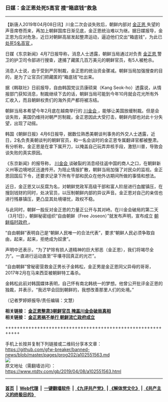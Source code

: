 ### 日媒：金正恩处死5高官 搜“箱底钱”救急
------------------------

<div class="post_content" itemprop="articleBody">
 <p>
  【新唐人2019年04月08日讯】川金二次会谈失败后，朝鲜内部对
  <a href="https://www.ntdtv.com/gb/金正恩.htm">
   金正恩
  </a>
  失望的声音席卷而来，再加上朝鲜国库日渐见底，金正恩统治难以为继。据日媒报导，金正恩为应对危急，近日对朝鲜高层发起整肃运动，逼迫他们交出“箱底钱”，为此已
  <a href="https://www.ntdtv.com/gb/处死5名高官.htm">
   处死5名高官
  </a>
  。
 </p>
 <p>
  日媒《东京新闻》4月7日报导称，消息人士透露，朝鲜当局通过对负责
  <a href="https://www.ntdtv.com/gb/金正恩.htm">
   金正恩
  </a>
  警卫的护卫司令部进行搜查，逮捕了藏匿几百万美元的朝鲜官员，有5人被枪杀。
 </p>
 <p>
  消息人士说，由于受到严厉制裁，金正恩的统治资金骤减。朝鲜当局加强搜查的目的，是为了让官员们把藏匿的“箱底钱”吐出来。
 </p>
 <p>
  据《韩联社》日前报导，自由韩国党议员康硕昊（Kang Seok-ho）透露说，从情报部门获知消息，制裁继续下去的话，朝鲜当局可能到今年10月就会花光所有外汇收入，而且朝鲜权贵们的海外资产都将被冻结。
 </p>
 <p>
  朝鲜当局本希望今年2月底在越南举行的
  <a href="https://www.ntdtv.com/gb/川金会.htm">
   川金会
  </a>
  ，能够让美国放缓制裁。但是会谈失败，美国仍维持对朝严厉制裁，金正恩因此大受打击，朝鲜内部也对此十分失望，出现了动摇。
 </p>
 <p>
  韩国《朝鲜日报》4月6日报导，据数位熟悉美朝谈判事务的外交人士透露，近日，2名负责美朝谈判的朝鲜官员，和一名会谈时的金正恩专属翻译官都被整肃。有分析称，金正恩是在拿下属开刀，以掩盖自己玩弄弃核手段，激怒川普，导致会谈失败的真实原因。
 </p>
 <p>
  《东京新闻》的报导称，
  <a href="https://www.ntdtv.com/gb/川金会.htm">
   川金会
  </a>
  谈破裂的消息经往返中国的商人之口，在朝鲜新义州等边境地区迅速传开。为阻止情报扩散，朝鲜当局加强了对民众的监视。金正恩回国后下令，还要求记录下所有干部和民众在他外访期间所做的事情和想法。
 </p>
 <p>
  近日，金正恩又以反腐为名，对朝鲜党政军高级干部和富人阶层进行血腥镇压，在搜刮钱财的同时，处决官员，以压制朝鲜内部的异议声音。金正恩对自己的亲信也进行残暴镇压，更凸显其处境堪忧，政权不稳。
 </p>
 <p>
  与此同时，朝鲜一股反对金正恩的力量正公开与其对峙。在川金会破局的第二天（3月1日），朝鲜秘密组织“自由朝鲜（Free Joseon）”就发布声明，宣布成立
  <a href="https://www.ntdtv.com/gb/朝鲜临时政府.htm">
   朝鲜临时政府
  </a>
  。
 </p>
 <p>
  “自由朝鲜”表明自己是“朝鲜人民唯一的合法代表”，要求“朝鲜人民必须争取自由，起来，起来，拒绝成为奴隶”。
 </p>
 <p>
  声明中还表示，“为了铲除有损人道精神的巨大邪恶（金正恩），我们将竭尽全力”。一直进行运动直至“平壤寻回真正的光芒”。
 </p>
 <p>
  “自由朝鲜”曾秘密营救金正男长子金韩松，金正男是金正恩同父异母的哥哥，2017年2月在马来西亚被朝鲜特工毒杀。
 </p>
 <p>
  金韩松此前对韩国媒体表明，自己怀有南北韩统一的梦想。他曾公开批评金正恩的独裁，并表示，“我迟早会回到朝鲜的，我想改善那里人们的处境。”
 </p>
 <p>
  （记者罗婷婷报导/责任编辑：文慧）
 </p>
 <p>
  <strong>
   相关链接：
   <a href="https://www.ntdtv.com/b5/2019/04/07/a102550985.html">
    金正恩整肃3朝鲜官员 掩盖川金会破局真相
   </a>
  </strong>
  <br/>
  <strong>
   相关链接：
   <a href="https://www.ntdtv.com/b5/2019/03/01/a102523053.html">
    金正恩祸不单行 朝鲜流亡政府成立
   </a>
  </strong>
 </p>
 <div class="single_ad">
 </div>
</div>

+++++++++++++++++++++++++++++++++++++++++++++++++++++++++++<br/><br/>
手机上长按并复制下列链接或二维码分享本文章：<br/>
https://github.com/gfw-breaker/banned-news/blob/master/pages/prog202/a102551563.md <br/>
<a href='https://github.com/gfw-breaker/banned-news/blob/master/pages/prog202/a102551563.md'><img src='https://github.com/gfw-breaker/banned-news/blob/master/pages/prog202/a102551563.md.png'/></a> <br/>
原文地址（需翻墙访问）：https://www.ntdtv.com/gb/2019/04/08/a102551563.html


------------------------
#### [首页](https://github.com/gfw-breaker/banned-news/blob/master/README.md) &nbsp;|&nbsp; [Web代理](https://github.com/labour-camp/helloworld) &nbsp;|&nbsp; [一键翻墙软件](https://github.com/gfw-breaker/nogfw/blob/master/README.md) &nbsp;| [《九评共产党》](https://github.com/gfw-breaker/9ping.md/blob/master/README.md#九评之一评共产党是什么) | [《解体党文化》](https://github.com/gfw-breaker/jtdwh.md/blob/master/README.md) | [《共产主义的终极目的》](https://github.com/gfw-breaker/gczydzjmd.md/blob/master/README.md)


